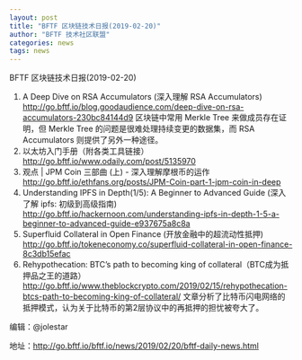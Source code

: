 ```yaml
---
layout: post
title: "BFTF 区块链技术日报(2019-02-20)"
author: "BFTF 技术社区联盟"
categories: news
tags: news
---
```


BFTF 区块链技术日报(2019-02-20)

1. A Deep Dive on RSA Accumulators (深入理解 RSA Accumulators) <http://go.bftf.io/blog.goodaudience.com/deep-dive-on-rsa-accumulators-230bc84144d9> 区块链中常用 Merkle Tree 来做成员存在证明，但 Merkle Tree 的问题是很难处理持续变更的数据集，而 RSA Accumulators 则提供了另外一种途径。
2. 以太坊入门手册（附各类工具链接） <http://go.bftf.io/www.odaily.com/post/5135970>
3. 观点 | JPM Coin 三部曲 (上) - 深入理解摩根币的运作 <http://go.bftf.io/ethfans.org/posts/JPM-Coin-part-1-jpm-coin-in-deep>
4. Understanding IPFS in Depth(1/5): A Beginner to Advanced Guide (深入了解 ipfs: 初级到高级指南) <http://go.bftf.io/hackernoon.com/understanding-ipfs-in-depth-1-5-a-beginner-to-advanced-guide-e937675a8c8a> 
5. Superfluid Collateral in Open Finance (开放金融中的超流动性抵押) <http://go.bftf.io/tokeneconomy.co/superfluid-collateral-in-open-finance-8c3db15efac>
6. Rehypothecation: BTC’s path to becoming king of collateral（BTC成为抵押品之王的道路）<http://go.bftf.io/www.theblockcrypto.com/2019/02/15/rehypothecation-btcs-path-to-becoming-king-of-collateral/> 文章分析了比特币闪电网络的抵押模式，认为关于比特币的第2层协议中的再抵押的担忧被夸大了。

编辑：@jolestar

地址：http://go.bftf.io/bftf.io/news/2019/02/20/bftf-daily-news.html